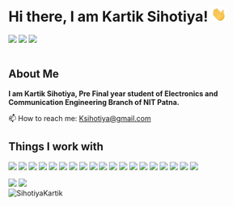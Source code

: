 # Hi there, I am Kartik Sihotiya! <img src="https://raw.githubusercontent.com/PtPrashantTripathi/ptprashanttripathi/master/hi.gif" width="30px">
<a href="https://www.linkedin.com/in/kartik-sihotiya-2002"><img src='https://img.shields.io/badge/Kartik Sihotiya-0077B5?style=flat-square&logo=linkedin&logoColor=white'></a>
<a href="mailto:ksihotiya@gmail.com"><img src='https://img.shields.io/badge/Ksihotiya@gmail.com-gray?style=flat-square&logo=gmail&logoColor=red&link'></a>
<a href='https://twitter.com/KartikSihotiya'><img src='https://img.shields.io/badge/@KartikSihotiya-1DA1F2?style=flat-square&logo=twitter&logoColor=white'></a><br><br>
<h2>About Me</h2>
<p><b>I am Kartik Sihotiya, Pre Final year student of Electronics and Communication Engineering Branch of NIT Patna.</b></p>
<p>📫 How to reach me: <a href='Ksihotiya@gmail.com'>Ksihotiya@gmail.com</a></p>
<h2>Things I work with</h2>
<p>
 <img src="https://img.shields.io/badge/javascript%20-%23323330.svg?&style=for-the-badge&logo=javascript&logoColor=%23F7DF1E" />
 <img src="https://img.shields.io/badge/html5%20-%23E34F26.svg?&style=for-the-badge&logo=html5&logoColor=white" />
 <img src="https://img.shields.io/badge/css3%20-%231572B6.svg?&style=for-the-badge&logo=css3&logoColor=white" />
 <img src="https://img.shields.io/badge/python%20-%2314354C.svg?&style=for-the-badge&logo=python&logoColor=white" />
 <img src="https://img.shields.io/badge/c%20-%2300599C.svg?&style=for-the-badge&logo=&logoColor=white" />
 <img src="https://img.shields.io/badge/c++%20-%2300599C.svg?&style=for-the-badge&logo=c%2B%2B&ogoColor=white" />
 <img src="https://img.shields.io/badge/node.js%20-%2343853D.svg?&style=for-the-badge&logo=node.js&logoColor=white" />
 <img src="https://img.shields.io/badge/express.js%20-%23404d59.svg?&style=for-the-badge" />
 <img src="https://img.shields.io/badge/react%20-%2320232a.svg?&style=for-the-badge&logo=react&logoColor=%2361DAFB" />
 <img src="https://img.shields.io/badge/bootstrap%20-%23563D7C.svg?&style=for-the-badge&logo=bootstrap&logoColor=white" />
 <img src="https://img.shields.io/badge/material%20ui%20-%230081CB.svg?&style=for-the-badge&logo=material-ui&logoColor=white" />
 <img src="https://img.shields.io/badge/redux%20-%23593d88.svg?&style=for-the-badge&logo=redux&logoColor=white" />
 <img src="https://img.shields.io/badge/jquery%20-%230769AD.svg?&style=for-the-badge&logo=jquery&logoColor=white" />
 <img src="https://img.shields.io/badge/git%20-%23F05033.svg?&style=for-the-badge&logo=git&logoColor=white" />
 <img src ="https://img.shields.io/badge/MongoDB-%234ea94b.svg?&style=for-the-badge&logo=mongodb&logoColor=white" />
 <img src="https://img.shields.io/badge/numpy%20-%23013243.svg?&style=for-the-badge&logo=numpy&logoColor=white" />
 <img src="https://img.shields.io/badge/Jupyter%20-%23F37626.svg?&style=for-the-badge&logo=Jupyter&logoColor=white" />
 <img src="https://img.shields.io/badge/-Arduino-00979D?style=for-the-badge&logo=Arduino&logoColor=white" />
 <img src="https://img.shields.io/badge/Java-ED8B00?style=for-the-badge&logo=java&logoColor=white" />
 </p>
 <div>
 <img height="150em" src="https://github-readme-stats.vercel.app/api?username=SihotiyaKartik&show_icons=true&count_private=true&include_all_commits=true&custom_title=Kartik's+GitHub+Stats&theme=radical">
 <img height="150em" src="https://github-readme-stats.vercel.app/api/top-langs/?username=SihotiyaKartik&layout=compact&theme=radical"></a>
</div>
<img align="center" src="https://github-readme-streak-stats.herokuapp.com/?user=SihotiyaKartik" alt="SihotiyaKartik" />
 



<!--
**SihotiyaKartik/SihotiyaKartik** is a ✨ _special_ ✨ repository because its `README.md` (this file) appears on your GitHub profile.

Here are some ideas to get you started:

- 🔭 I’m currently working on ...
- 🌱 I’m currently learning ...
- 👯 I’m looking to collaborate on ...
- 🤔 I’m looking for help with ...
- 💬 Ask me about ...
- 📫 How to reach me: ...
- 😄 Pronouns: ...
- ⚡ Fun fact: ...
-->
